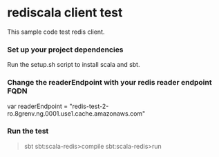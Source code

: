 rediscala client test
======================

This sample code test redis client.

### Set up your project dependencies

Run the setup.sh script to install scala and sbt.

### Change the readerEndpoint with your redis reader endpoint FQDN

var readerEndpoint  = "redis-test-2-ro.8grenv.ng.0001.use1.cache.amazonaws.com"
   

### Run the test

>sbt
sbt:scala-redis>compile
sbt:scala-redis>run



